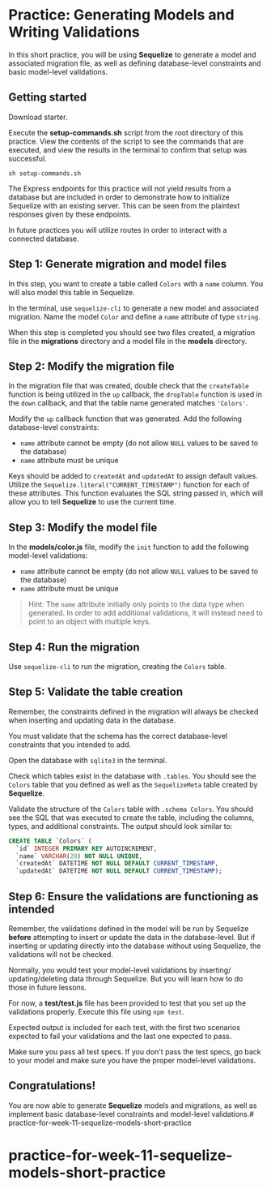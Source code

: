 # Practice: Generating Models and Writing Validations

In this short practice, you will be using **Sequelize** to generate a model and 
associated migration file, as well as defining database-level constraints and
basic model-level validations.

## Getting started

Download starter. 

Execute the __setup-commands.sh__ script from the root directory of this
practice. View the contents of the script to see the commands that are executed,
and view the results in the terminal to confirm that setup was successful.

```shell
sh setup-commands.sh
```

The Express endpoints for this practice will not yield results from a database 
but are included in order to demonstrate how to initialize Sequelize with an 
existing server. This can be seen from the plaintext responses given by these 
endpoints.

In future practices you will utilize routes in order to interact with a 
connected database.

## Step 1: Generate migration and model files

In this step, you want to create a table called `Colors` with a `name` column. 
You will also model this table in Sequelize.

In the terminal, use `sequelize-cli` to generate a new model and associated 
migration. Name the model `Color` and define a `name` attribute of type 
`string`.

When this step is completed you should see two files created, a migration file 
in the __migrations__ directory and a model file in the __models__ directory.


## Step 2: Modify the migration file

In the migration file that was created, double check that the `createTable` 
function is being utilized in the `up` callback, the `dropTable` function is 
used in the `down` callback, and that the table name generated matches 
`'Colors'`.

Modify the `up` callback function that was generated. Add the following 
database-level constraints:

  * `name` attribute cannot be empty (do not allow `NULL` values to be saved to 
    the database)
  * `name` attribute must be unique

Keys should be added to `createdAt` and `updatedAt` to assign default values. 
Utilize the `Sequelize.literal("CURRENT_TIMESTAMP")` function for each of these 
attributes. This function evaluates the SQL string passed in, which will allow 
you to tell **Sequelize** to use the current time.


## Step 3: Modify the model file

In the __models/color.js__ file, modify the `init` function to add the following 
model-level validations:

  * `name` attribute cannot be empty (do not allow `NULL` values to be
    saved to the database)
  * `name` attribute must be unique
  
> Hint: The `name` attribute initially only points to the data type when 
> generated. In order to add additional validations, it will instead need to 
> point to an object with multiple keys.


## Step 4: Run the migration

Use `sequelize-cli` to run the migration, creating the `Colors` table.


## Step 5: Validate the table creation

Remember, the constraints defined in the migration will always be
checked when inserting and updating data in the database.

You must validate that the schema has the correct database-level
constraints that you intended to add.

Open the database with `sqlite3` in the terminal.
 
Check which tables exist in the database with `.tables`. You should see the 
`Colors` table that you defined as well as the `SequelizeMeta` table created by
**Sequelize**.

Validate the structure of the `Colors` table with `.schema Colors`. You should 
see the SQL that was executed to create the table, including the columns, types, 
and additional constraints. The output should look similar to:

```sql
CREATE TABLE `Colors` (
  `id` INTEGER PRIMARY KEY AUTOINCREMENT, 
  `name` VARCHAR(20) NOT NULL UNIQUE, 
  `createdAt` DATETIME NOT NULL DEFAULT CURRENT_TIMESTAMP, 
  `updatedAt` DATETIME NOT NULL DEFAULT CURRENT_TIMESTAMP);
```


## Step 6: Ensure the validations are functioning as intended

Remember, the validations defined in the model will be run by
Sequelize **before** attempting to insert or update the data
in the database-level. But if inserting or updating directly
into the database without using Sequelize, the validations
will not be checked.

Normally, you would test your model-level validations by inserting/
updating/deleting data through Sequelize. But you will learn how
to do those in future lessons.

For now, a __test/test.js__ file has been provided to test that you set 
up the validations properly. Execute this file using `npm test`.

Expected output is included for each test, with the first two scenarios
expected to fail your validations and the last one expected to pass.

Make sure you pass all test specs. If you don't pass the test specs,
go back to your model and make sure you have the proper
model-level validations.


## Congratulations!

You are now able to generate **Sequelize** models and migrations, as well as 
implement basic database-level constraints and model-level validations.# practice-for-week-11-sequelize-models-short-practice
# practice-for-week-11-sequelize-models-short-practice

